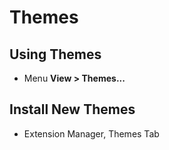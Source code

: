 # Themes

## Using Themes
* Menu **View > Themes...**

## Install New Themes
* Extension Manager, Themes Tab